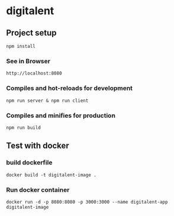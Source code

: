 # digitalent

## Project setup
```
npm install
```
### See in Browser
```
http://localhost:8080
```
### Compiles and hot-reloads for development
```
npm run server & npm run client
```

### Compiles and minifies for production
```
npm run build
```


## Test with docker 

### build dockerfile 

```
docker build -t digitalent-image .
```
### Run docker container  

```
docker run -d -p 8080:8080 -p 3000:3000 --name digitalent-app digitalent-image
```
